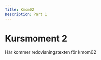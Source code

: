 ```yaml
---
Title: Kmom02
Description: Part 1
---
```


Kursmoment 2
==================

Här kommer redovisningstexten för kmom02
